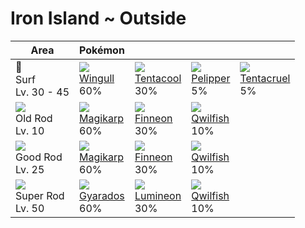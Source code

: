 # Iron Island ~ Outside

Area                                  | Pokémon                       | &nbsp;                         | &nbsp;                        | &nbsp;
---                                   | ---                           | ---                            | ---                           | ---
🌊<br>Surf<br>Lv. 30 - 45              | ![][278]<br>[Wingull]<br>60%  | ![][072]<br>[Tentacool]<br>30% | ![][279]<br>[Pelipper]<br>5%  | ![][073]<br>[Tentacruel]<br>5%
![][old-rod]<br>Old Rod<br>Lv. 10     | ![][129]<br>[Magikarp]<br>60% | ![][456]<br>[Finneon]<br>30%   | ![][211]<br>[Qwilfish]<br>10% | &nbsp;
![][good-rod]<br>Good Rod<br>Lv. 25   | ![][129]<br>[Magikarp]<br>60% | ![][456]<br>[Finneon]<br>30%   | ![][211]<br>[Qwilfish]<br>10% | &nbsp;
![][super-rod]<br>Super Rod<br>Lv. 50 | ![][130]<br>[Gyarados]<br>60% | ![][457]<br>[Lumineon]<br>30%  | ![][211]<br>[Qwilfish]<br>10% | &nbsp;

[Tentacool]: ../../pokemons/072/
[Tentacruel]: ../../pokemons/073/
[Magikarp]: ../../pokemons/129/
[Gyarados]: ../../pokemons/130/
[Qwilfish]: ../../pokemons/211/
[Wingull]: ../../pokemons/278/
[Pelipper]: ../../pokemons/279/
[Finneon]: ../../pokemons/456/
[Lumineon]: ../../pokemons/457/
[good-rod]: ../img/items/good-rod.png
[old-rod]: ../img/items/old-rod.png
[super-rod]: ../img/items/super-rod.png
[072]: ../img/pokemon/072.png
[073]: ../img/pokemon/073.png
[129]: ../img/pokemon/129.png
[130]: ../img/pokemon/130.png
[211]: ../img/pokemon/211.png
[278]: ../img/pokemon/278.png
[279]: ../img/pokemon/279.png
[456]: ../img/pokemon/456.png
[457]: ../img/pokemon/457.png
